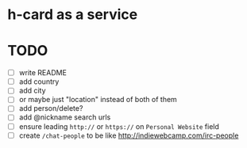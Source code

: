 # h-card as a service

# TODO

- [ ] write README
- [ ] add country
- [ ] add city
- [ ] or maybe just "location" instead of both of them
- [ ] add person/delete?
- [ ] add @nickname search urls
- [ ] ensure leading `http://` or `https://`  on `Personal Website` field
- [ ] create `/chat-people` to be like http://indiewebcamp.com/irc-people

